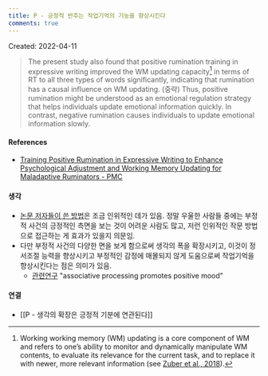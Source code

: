 ```yaml
---
title: P - 긍정적 반추는 작업기억의 기능을 향상시킨다
comments: true
---
```


Created: 2022-04-11

>The present study also found that positive rumination training in expressive writing improved the WM updating capacity[^1] in terms of RT to all three types of words significantly, indicating that rumination has a causal influence on WM updating. (중략) Thus, positive rumination might be understood as an emotional regulation strategy that helps individuals update emotional information quickly. In contrast, negative rumination causes individuals to update emotional information slowly.
>
>[^1]: Working working memory (WM) updating is a core component of WM and refers to one’s ability to monitor and dynamically manipulate WM contents, to evaluate its relevance for the current task, and to replace it with newer, more relevant information (see [Zuber et al., 2018](https://www.ncbi.nlm.nih.gov/pmc/articles/PMC7237754/#B56)).

#### References
- [Training Positive Rumination in Expressive Writing to Enhance Psychological Adjustment and Working Memory Updating for Maladaptive Ruminators - PMC](https://www.ncbi.nlm.nih.gov/pmc/articles/PMC7237754/)

#### 생각
- [논문 저자들이 쓴 방법](https://www.ncbi.nlm.nih.gov/pmc/articles/PMC7237754/table/T1/?report=objectonly)은 조금 인위적인 데가 있음. 정말 우울한 사람들 중에는 부정적 사건의 긍정적인 측면을 보는 것이 어려운 사람도 많고, 저런 인위적인 작문 방법으로 접근하는 게 효과가 있을지 의문임.
- 다만 부정적 사건의 다양한 면을 보게 함으로써 생각의 폭을 확장시키고, 이것이 정서조절 능력을 향상시키고 부정적인 감정에 매몰되지 않게 도움으로써 작업기억을 향상시킨다는 점은 의미가 있음. 
    - [관련연구](https://www.ncbi.nlm.nih.gov/pmc/articles/PMC2767460/) "associative processing promotes positive mood"

#### 연결
- [[P - 생각의 확장은 긍정적 기분에 연관된다]]
